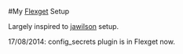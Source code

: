 #My [Flexget](https://github.com/Flexget/Flexget) Setup

Largely inspired to [jawilson](https://github.com/jawilson) setup. 

17/08/2014: config_secrets plugin is in Flexget now.
